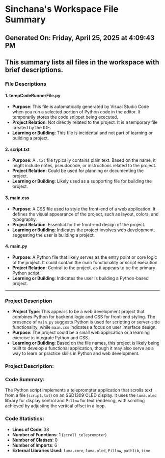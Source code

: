 # Sinchana's Workspace File Summary
## Generated On: Friday, April 25, 2025 at 4:09:43 PM
This summary lists all files in the workspace with brief descriptions.
---
### File Descriptions

#### 1. **tempCodeRunnerFile.py**
   - **Purpose**: This file is automatically generated by Visual Studio Code when you run a selected portion of Python code in the editor. It temporarily stores the code snippet being executed.
   - **Project Relation**: Not directly related to the project. It is a temporary file created by the IDE.
   - **Learning or Building**: This file is incidental and not part of learning or building a project.

#### 2. **script.txt**
   - **Purpose**: A `.txt` file typically contains plain text. Based on the name, it might include notes, pseudocode, or instructions related to the project.
   - **Project Relation**: Could be used for planning or documenting the project.
   - **Learning or Building**: Likely used as a supporting file for building the project.

#### 3. **main.css**
   - **Purpose**: A CSS file used to style the front-end of a web application. It defines the visual appearance of the project, such as layout, colors, and typography.
   - **Project Relation**: Essential for the front-end design of the project.
   - **Learning or Building**: Indicates the project involves web development, suggesting the user is building a project.

#### 4. **main.py**
   - **Purpose**: A Python file that likely serves as the entry point or core logic of the project. It could contain the main functionality or script execution.
   - **Project Relation**: Central to the project, as it appears to be the primary Python script.
   - **Learning or Building**: Indicates the user is building a Python-based project.

---

### Project Description
- **Project Type**: This appears to be a web development project that combines Python for backend logic and CSS for front-end styling. The presence of `main.py` suggests Python is used for scripting or server-side functionality, while `main.css` indicates a focus on user interface design.
- **Purpose**: The project could be a small web application or a learning exercise to integrate Python and CSS.
- **Learning or Building**: Based on the file names, this project is likely being built to develop a functional application, though it may also serve as a way to learn or practice skills in Python and web development. 
### Project Description:
 ### Code Summary:
The Python script implements a teleprompter application that scrolls text from a file (`script.txt`) on an SSD1309 OLED display. It uses the `luma.oled` library for display control and `Pillow` for text rendering, with scrolling achieved by adjusting the vertical offset in a loop.

### Code Statistics:
- **Lines of Code**: 38  
- **Number of Functions**: 1 (`scroll_teleprompter`)  
- **Number of Classes**: 0  
- **Number of Imports**: 6  
- **External Libraries Used**: `luma.core`, `luma.oled`, `Pillow`, `pathlib`, `time`
